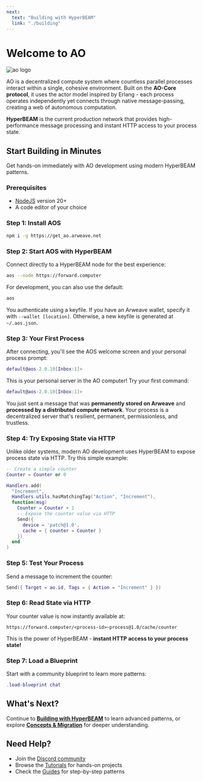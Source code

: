 ```yaml
---
next:
  text: "Building with HyperBEAM"
  link: "./building"
---
```


# Welcome to AO

![ao logo](/ao-logo-grey.svg)

AO is a decentralized compute system where countless parallel processes interact within a single, cohesive environment. Built on the **AO-Core protocol**, it uses the actor model inspired by Erlang - each process operates independently yet connects through native message-passing, creating a web of autonomous computation.

**HyperBEAM** is the current production network that provides high-performance message processing and instant HTTP access to your process state.

## Start Building in Minutes

Get hands-on immediately with AO development using modern HyperBEAM patterns.

### Prerequisites

- [NodeJS](https://nodejs.org) version 20+
- A code editor of your choice

### Step 1: Install AOS

```sh
npm i -g https://get_ao.arweave.net
```

### Step 2: Start AOS with HyperBEAM

Connect directly to a HyperBEAM node for the best experience:

```sh
aos --node https://forward.computer
```

For development, you can also use the default:

```sh
aos
```

You authenticate using a keyfile. If you have an Arweave wallet, specify it with `--wallet [location]`. Otherwise, a new keyfile is generated at `~/.aos.json`.

### Step 3: Your First Process

After connecting, you'll see the AOS welcome screen and your personal process prompt:

```lua
default@aos-2.0.10[Inbox:1]>
```

This is your personal server in the AO computer! Try your first command:

```lua
default@aos-2.0.10[Inbox:1]>
```

You just sent a message that was **permanently stored on Arweave** and **processed by a distributed compute network**. Your process is a decentralized server that's resilient, permanent, permissionless, and trustless.

### Step 4: Try Exposing State via HTTP

Unlike older systems, modern AO development uses HyperBEAM to expose process state via HTTP. Try this simple example:

```lua
-- Create a simple counter
Counter = Counter or 0

Handlers.add(
  "Increment",
  Handlers.utils.hasMatchingTag("Action", "Increment"),
  function(msg)
    Counter = Counter + 1
    -- Expose the counter value via HTTP
    Send({
      device = 'patch@1.0',
      cache = { counter = Counter }
    })
  end
)
```

### Step 5: Test Your Process

Send a message to increment the counter:

```lua
Send({ Target = ao.id, Tags = { Action = "Increment" } })
```

### Step 6: Read State via HTTP

Your counter value is now instantly available at:

```
https://forward.computer/<process-id>~process@1.0/cache/counter
```

This is the power of HyperBEAM - **instant HTTP access to your process state!**

### Step 7: Load a Blueprint

Start with a community blueprint to learn more patterns:

```lua
.load-blueprint chat
```

## What's Next?

Continue to [**Building with HyperBEAM**](./building) to learn advanced patterns, or explore [**Concepts & Migration**](./concepts) for deeper understanding.

## Need Help?

- Join the [Discord community](https://discord.gg/qWgGxJKwNJ)
- Browse the [Tutorials](../tutorials/) for hands-on projects
- Check the [Guides](../guides/) for step-by-step patterns
